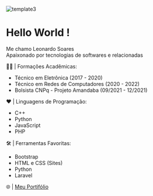 ![template3](https://user-images.githubusercontent.com/62779334/112328291-f77aca00-8c94-11eb-885d-433ec9de3dbf.png)

# Hello World !
Me chamo Leonardo Soares <br>
Apaixonado por tecnologias de softwares e relacionadas

👨‍🎓 | Formações Acadêmicas:
  -  Técnico em Eletrônica (2017 - 2020) 
  -  Técnico em Redes de Computadores (2020 - 2022)
  -  Bolsista CNPq - Projeto Amandaba (09/2021 - 12/2021)
 
❤️ | Linguagens de Programação:
  - C++
  - Python 
  - JavaScript
  - PHP

🛠️ | Ferramentas Favoritas:
  - Bootstrap
  - HTML e CSS (Sites)
  - Python
  - Laravel

🌐 | [Meu Portifólio](https://leonardo-soares.github.io/Leonardo-Soares/) 
